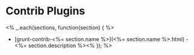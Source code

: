 # Contrib Plugins
<% _.each(sections, function(section) { %>
  * [grunt-contrib-<%= section.name %>](<%= section.name %>.html) - <%= section.description %><%
}); %>
